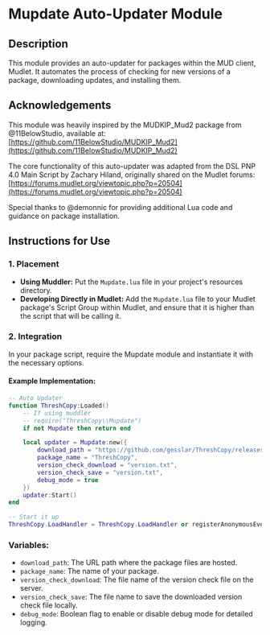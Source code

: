# Mupdate Auto-Updater Module

## Description
This module provides an auto-updater for packages within the MUD client, Mudlet. It automates the process of checking for new versions of a package, downloading updates, and installing them.

## Acknowledgements
This module was heavily inspired by the MUDKIP_Mud2 package from @11BelowStudio, available at:
[https://github.com/11BelowStudio/MUDKIP_Mud2](https://github.com/11BelowStudio/MUDKIP_Mud2)

The core functionality of this auto-updater was adapted from the DSL PNP 4.0 Main Script by Zachary Hiland, originally shared on the Mudlet forums:
[https://forums.mudlet.org/viewtopic.php?p=20504](https://forums.mudlet.org/viewtopic.php?p=20504)

Special thanks to @demonnic for providing additional Lua code and guidance on package installation.

## Instructions for Use

### 1. Placement
- **Using Muddler:** Put the `Mupdate.lua` file in your project's resources directory.
- **Developing Directly in Mudlet:** Add the `Mupdate.lua` file to your Mudlet package's Script Group within Mudlet, and ensure that it is higher than the script that will be calling it.

### 2. Integration
In your package script, require the Mupdate module and instantiate it with the necessary options.

#### Example Implementation:
```lua
-- Auto Updater
function ThreshCopy:Loaded()
    -- If using muddler
    -- require("ThreshCopy\\Mupdate")
    if not Mupdate then return end

    local updater = Mupdate:new({
        download_path = "https://github.com/gesslar/ThreshCopy/releases/latest/download/",
        package_name = "ThreshCopy",
        version_check_download = "version.txt",
        version_check_save = "version.txt",
        debug_mode = true
    })
    updater:Start()
end

-- Start it up
ThreshCopy.LoadHandler = ThreshCopy.LoadHandler or registerAnonymousEventHandler("sysLoadEvent", "ThreshCopy:Loaded")
```

### Variables:
* `download_path`: The URL path where the package files are hosted.
* `package_name`: The name of your package.
* `version_check_download`: The file name of the version check file on the server.
* `version_check_save`: The file name to save the downloaded version check file locally.
* `debug_mode`: Boolean flag to enable or disable debug mode for detailed logging.
